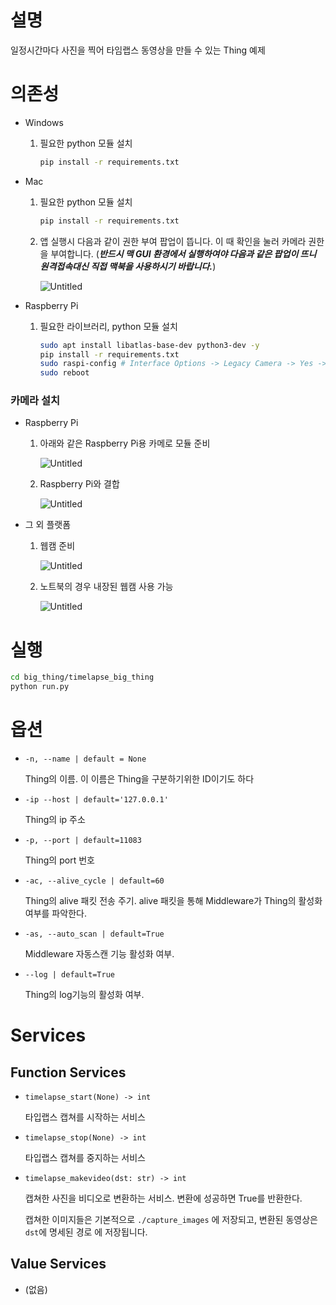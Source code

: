 # 설명

일정시간마다 사진을 찍어 타임랩스 동영상을 만들 수 있는 Thing 예제

# 의존성

- Windows
    1. 필요한 python 모듈 설치
        
        ```bash
        pip install -r requirements.txt
        ```
        
- Mac
    1. 필요한 python 모듈 설치
        
        ```bash
        pip install -r requirements.txt
        ```
        
    2. 앱 실행시 다음과 같이 권한 부여 팝업이 뜹니다. 이 때 확인을 눌러 카메라 권한을 부여합니다. (***반드시 맥 GUI 환경에서 실행하여야 다음과 같은 팝업이 뜨니 원격접속대신 직접 맥북을 사용하시기 바랍니다.***)
        
        ![Untitled](https://s3-us-west-2.amazonaws.com/secure.notion-static.com/0cf08f68-ddad-475d-a1f1-49555b7c1b01/Untitled.png)
        
- Raspberry Pi
    1. 필요한 라이브러리, python 모듈 설치
        
        ```bash
        sudo apt install libatlas-base-dev python3-dev -y
        pip install -r requirements.txt
        sudo raspi-config # Interface Options -> Legacy Camera -> Yes -> Ok -> Esc(quit)
        sudo reboot
        ```
        

### 카메라 설치

- Raspberry Pi
    1. 아래와 같은 Raspberry Pi용 카메로 모듈 준비
        
        ![Untitled](https://s3-us-west-2.amazonaws.com/secure.notion-static.com/e3c678cc-5177-4771-93fa-ac1b2b8b2ea7/Untitled.jpeg)
        
    2. Raspberry Pi와 결합
        
        ![Untitled](https://s3-us-west-2.amazonaws.com/secure.notion-static.com/bbc8154a-64e2-4806-8b15-4bfd218f30fe/Untitled.png)
        
- 그 외 플랫폼
    1. 웹캠 준비
        
        ![Untitled](https://s3-us-west-2.amazonaws.com/secure.notion-static.com/4c5c6f3f-6235-4cc2-a08d-353671872098/Untitled.png)
        
    2. 노트북의 경우 내장된 웹캠 사용 가능
        
        ![Untitled](https://s3-us-west-2.amazonaws.com/secure.notion-static.com/1c19d156-ede9-4ad5-94c3-48ad96de9f75/Untitled.png)
        

# 실행

```bash
cd big_thing/timelapse_big_thing
python run.py
```

# 옵션

- `-n, --name | default = None`
    
    Thing의 이름. 이 이름은 Thing을 구분하기위한 ID이기도 하다 
    
- `-ip --host | default='127.0.0.1'`
    
    Thing의 ip 주소
    
- `-p, --port | default=11083`
    
    Thing의 port 번호
    
- `-ac, --alive_cycle | default=60`
    
    Thing의 alive 패킷 전송 주기. alive 패킷을 통해 Middleware가 Thing의 활성화 여부를 파악한다. 
    
- `-as, --auto_scan | default=True`
    
    Middleware 자동스캔 기능 활성화 여부.
    
- `--log | default=True`
    
    Thing의 log기능의 활성화 여부. 
    

# Services

## Function Services

- `timelapse_start(None) -> int`
    
    타입랩스 캡쳐를 시작하는 서비스
    
- `timelapse_stop(None) -> int`
    
    타입랩스 캡쳐를 중지하는 서비스
    
- `timelapse_makevideo(dst: str) -> int`
    
    캡쳐한 사진을 비디오로 변환하는 서비스. 변환에 성공하면 True를 반환한다.
    
    캡쳐한 이미지들은 기본적으로 `./capture_images` 에 저장되고, 변환된 동영상은 `dst`에 명세된 경로 에 저장됩니다. 
    

## Value Services

- (없음)